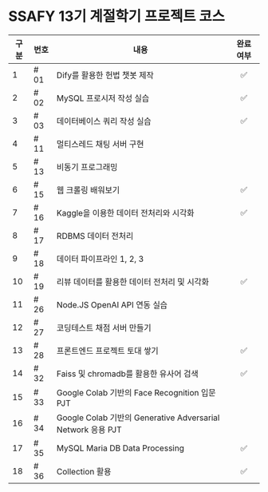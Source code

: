 # SSAFY 13기 계절학기 프로젝트 코스

| 구분 | 번호 | 내용 | 완료 여부|
|------|------|------|:-:|
| 1 | # 01 | Dify를 활용한 헌법 챗봇 제작 |✅|
| 2 | # 02 | MySQL 프로시저 작성 실습 | ✅
| 3 | # 03 | 데이터베이스 쿼리 작성 실습 | ✅
| 4 | # 11 | 멀티스레드 채팅 서버 구현 |
| 5 | # 13 | 비동기 프로그래밍 |
| 6 | # 15 | 웹 크롤링 배워보기 | ✅
| 7 | # 16 | Kaggle을 이용한 데이터 전처리와 시각화 | ✅
| 8 | # 17 | RDBMS 데이터 전처리 |
| 9 | # 18 | 데이터 파이프라인 1, 2, 3 |
|10 | # 19 | 리뷰 데이터를 활용한 데이터 전처리 및 시각화 | ✅
|11 | # 26 | Node.JS OpenAI API 연동 실습 |
|12 | # 27 | 코딩테스트 채점 서버 만들기 |
|13 | # 28 | 프론트엔드 프로젝트 토대 쌓기 | ✅
|14 | # 32 | Faiss 및 chromadb를 활용한 유사어 검색 | ✅
|15 | # 33 | Google Colab 기반의 Face Recognition 입문 PJT |
|16 | # 34 | Google Colab 기반의 Generative Adversarial Network 응용 PJT |
|17 | # 35 | MySQL Maria DB Data Processing | ✅
|18 | # 36 | Collection 활용 | ✅
